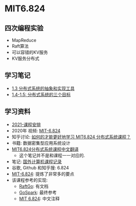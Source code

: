 # MIT6.824

## 四次编程实验
+ MapReduce
+ Raft算法
+ 可以容错的KV服务
+ KV服务分布式

## 学习笔记

+ [1.3 分布式系统的抽象和实现工具](./abstraction_and_implementation.md)
+ [1.4-1.5: 分布式系统的三个目标](./triple_targets_in_distribute_system.md)

## 学习资料
+ [2021-课程安排](https://pdos.csail.mit.edu/6.824/schedule.html)
+ 2020年 视频: [MIT-6.824](https://www.bilibili.com/video/BV1R7411t71W?p=1)
+ 知乎讨论: [如何的才能更好地学习 MIT6.824 分布式系统课程？](https://www.zhihu.com/question/29597104/answer/1452914306)
+ 书籍: 数据密集型应用系统设计
+ [MIT6.824分布式系统课程中文翻译](https://zhuanlan.zhihu.com/c_1273718607160393728)
  + 这个笔记并不是和课程一一对应的.
+ 笔记: [国外计算机课程记录](https://www.zhihu.com/column/c_1215252429765218304)
+ 谷歌, Github 和知乎搜: 6.824
+ [MIT-6.824](https://github.com/chaozh/MIT-6.824): 提炼了非常多的要点
+ 该课程参考的实现:
  + [RaftGo](https://github.com/Connor1996/RaftGo): 有文档
  + [GoSpark](https://github.com/zhoubolei/GoSpark): 最终参考
  + [MIT 6.824](https://github.com/zhouchuyi/MIT-6.824-2020): 中文注释
